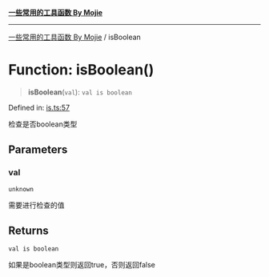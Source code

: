 [**一些常用的工具函数 By Mojie**](../README.md)

***

[一些常用的工具函数 By Mojie](../globals.md) / isBoolean

# Function: isBoolean()

> **isBoolean**(`val`): `val is boolean`

Defined in: [is.ts:57](https://github.com/mojiefong/utils/blob/8d43a08c9cee3486bdce98ae9522c4a66e3c2c71/src/is.ts#L57)

检查是否boolean类型

## Parameters

### val

`unknown`

需要进行检查的值

## Returns

`val is boolean`

如果是boolean类型则返回true，否则返回false
